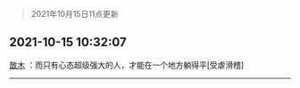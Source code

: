 > 2021年10月15日11点更新
<link rel="stylesheet" href="https://cdn.jsdelivr.net/gh/taotie6/sampleJSON@main/css/photo_show.css">
<meta name="referrer" content="no-referrer" />


 ## 2021-10-15 10:32:07 

 [㪚木](https://www.coolapk.com/feed/30700526?shareKey=MTUxYjhlMWIyYjQ3NjE2OGVlYTI~) ：而只有心态超级强大的人，才能在一个地方躺得平[受虐滑稽] 

<div class="album">
</div>

 ------- 

